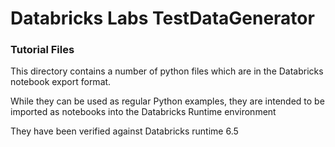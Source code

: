 # Databricks Labs TestDataGenerator

### Tutorial Files

This directory contains a number of python files which are in the Databricks
notebook export format. 

While they can be used as regular Python examples, 
they are intended to be imported as notebooks into the
Databricks Runtime environment

They have been verified against Databricks runtime 6.5

